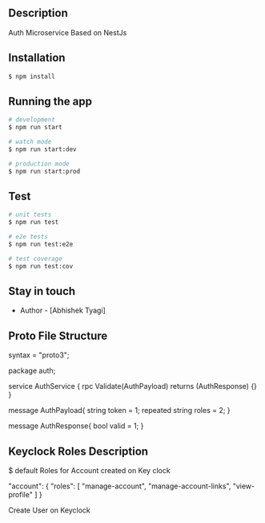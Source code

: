 ## Description

Auth Microservice Based on NestJs

## Installation

```bash
$ npm install
```

## Running the app

```bash
# development
$ npm run start

# watch mode
$ npm run start:dev

# production mode
$ npm run start:prod
```

## Test

```bash
# unit tests
$ npm run test

# e2e tests
$ npm run test:e2e

# test coverage
$ npm run test:cov
```

## Stay in touch

- Author - [Abhishek Tyagi]

## Proto File Structure

syntax = "proto3";

package auth;

service AuthService {
  rpc Validate(AuthPayload) returns (AuthResponse) {}
}

message AuthPayload{
  string token = 1;
  repeated string roles = 2;
}

message AuthResponse{
  bool valid = 1;
}


## Keyclock Roles Description

$ default Roles for Account created on Key clock

"account": {
  "roles": [
    "manage-account",
    "manage-account-links",
    "view-profile"
  ]
}

Create User on Keyclock

